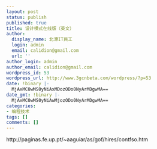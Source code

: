 ```yaml
---
layout: post
status: publish
published: true
title: 设计模式在线版（英文）
author:
  display_name: 北漂IT民工
  login: admin
  email: calidion@gmail.com
  url: ''
author_login: admin
author_email: calidion@gmail.com
wordpress_id: 53
wordpress_url: http://www.3gcnbeta.com/wordpress/?p=53
date: !binary |-
  MjAxMC0wMS0yNiAxMDozODo0NyArMDgwMA==
date_gmt: !binary |-
  MjAxMC0wMS0yNiAwMjozODo0NyArMDgwMA==
categories:
- 编程技术
tags: []
comments: []
---
```

<p>http:&#47;&#47;paginas.fe.up.pt&#47;~aaguiar&#47;as&#47;gof&#47;hires&#47;contfso.htm</p>
